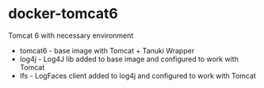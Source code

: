 # docker-tomcat6
Tomcat 6 with necessary environment

* tomcat6 - base image with Tomcat + Tanuki Wrapper
* log4j - Log4J lib added to base image and configured to work with Tomcat
* lfs - LogFaces client added to log4j and configured to work with Tomcat
